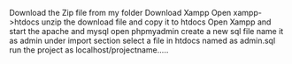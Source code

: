 Download the Zip file from my folder
Download Xampp
Open xampp->htdocs
unzip the download file and copy it to htdocs
Open Xampp and start the apache and mysql
open phpmyadmin
create a new sql file name it as admin 
under import section select a file in htdocs named as admin.sql
run the project as localhost/projectname.....
